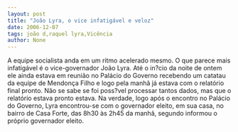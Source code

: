 ```yaml
---
layout: post
title: "João Lyra, o vice infatigável e veloz"
date: 2006-12-07
tags: joão d,raquel lyra,Vicência
author: None
---
```

A equipe socialista anda em um ritmo acelerado mesmo. O que parece mais infatigável é o vice-governador João Lyra. 
Até o in?cio da noite de ontem ele ainda estava em reunião no Palácio do Governo recebendo um catatau da equipe de Mendonça Filho e logo pela manhã já estava com o relatório final pronto. 
Não se sabe se foi poss?vel processar tantos dados, mas que o relatório estava pronto estava.
Na verdade, logo após o encontro no Palácio do Governo, Lyra encontrou-se com o governador eleito, em sua casa, no bairro de Casa Forte, das 8h30&nbsp;às 2h45 da manhã, segundo informou o próprio governador eleito. 